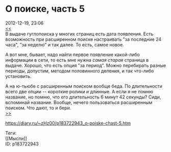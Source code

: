 О поиске, часть 5
==================

   
 2012-12-19, 23:06   
   [<<](О%20поиске,%20часть%204)    
 В выдаче гуглопоиска у многих страниц есть дата появления. Есть возможность при расширенном поиске настраивать "за последние 24 часа", "за неделю" и так далее. То есть, самое новое.   
   
 А вот мне, бывает, надо найти первое появление какой-либо информации в сети, то есть мне нужна  *самая старая*  страница в выдаче. Хорошо, что есть опция "за период". Можно перебирать разные периоды, допустим, методом половинного деления, и так что-либо установить.   
   
 А на ю-тьюбе с расширенным поиском вообще беда. По длительности всего две опции -- короткие ролики и длинные. А если я не помню название, но помню, что его длительность 6 минут 42 секунды? Сиди, вспоминай название. Вообще, нечего пользоваться расширенным поиском. Что дают, то и бери.   
  [>>](О%20поиске,%20часть%206)    
    
 <https://diary.ru/~zHz00/p183722943_o-poiske-chast-5.htm>   
   
 Теги:   
 [[Мысли]]   
 ID: p183722943